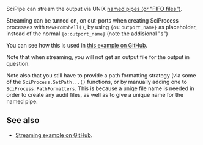SciPipe can stream the output via UNIX [named pipes (or "FIFO files")](https://en.wikipedia.org/wiki/Named_pipe).

Streaming can be turned on, on out-ports when creating SciProcess processes
with `NewFromShell()`, by using `{os:outport_name}` as placeholder, instead of
the normal `{o:outport_name}` (note the addisional "s")

You can see how this is used in [this example on GitHub](https://github.com/scipipe/scipipe/blob/master/examples/fifo/fifo.go#L14).

Note that when streaming, you will not get an output file for the output in
question.

Note also that you still have to provide a path formatting strategy (via some
of the `SciProcess.SetPath...()` functions, or by manually adding one to
`SciProcess.PathFormatters`. This is because a uniqe file name is needed in
order to create any audit files, as well as to give a unique name for the named
pipe.

## See also

- [Streaming example on GitHub](https://github.com/scipipe/scipipe/blob/master/examples/fifo/fifo.go#L14).
